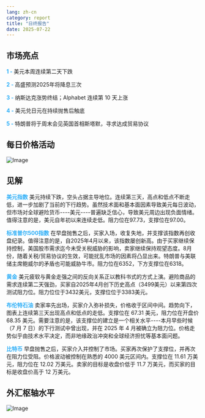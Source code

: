 ```yaml
---
lang: zh-cn
category: report
title: "日终报告"
date: 2025-07-22
---
```



<h2>市场亮点</h2>
<strong style="color: #2caef7;">1 - </strong> 美元本周连续第二天下跌

<strong style="color: #2caef7;">2 - </strong> 高盛预测2025年将降息三次

<strong style="color: #2caef7;">3 - </strong> 纳斯达克涨势终结；Alphabet 连续第 10 天上涨


<strong style="color: #2caef7;">4 - </strong> 美元兑日元在持续抛售后触底

<strong style="color: #2caef7;">5 - </strong> 特朗普将于周末会见英国首相斯塔默，寻求达成贸易协议



<h2>每日价格活动</h2>
<img src="https://markleighedu.github.io/img/Jul-2025/22-Jul-2025/price.jpg" alt="Image"/>

<h2>见解</h2>
<strong style="color: #2caef7;">美元指数</strong> 美元持续下跌，空头占据主导地位。连续第三天，高点和低点不断走低，进一步加剧了当前的下行趋势。虽然技术面和基本面因素导致美元每日波动，但市场对全球避险货币----美元----普遍缺乏信心，导致美元周边出现负面情绪。值得注意的是，美元自年初以来连续走低。阻力位在97.73，支撑位在97.00。

<strong style="color: #2caef7;">标准普尔500指数</strong> 在早盘抛售之后，买家入场，收复失地，并支撑该指数再创收盘纪录。值得注意的是，自2025年4月以来，该指数屡创新高。由于买家继续保持控制，美国股市需求迄今未受关税威胁的影响，卖家继续保持观望态度。8月份，随着关税/贸易协议的生效，可能扰乱市场的因素将凸显出来。特朗普与美联储主席鲍威尔的矛盾也可能威胁牛市。阻力位在6352，下方支撑位在6318。

<strong style="color: #2caef7;">黄金</strong> 美元疲软与黄金走强之间的反向关系正以教科书式的方式上演。避险商品的需求连续第二天强劲，买家自2025年4月创下历史高点（3499美元）以来第四次测试阻力位。阻力位位于3432美元，支撑位位于3383美元。

<strong style="color: #2caef7;">布伦特石油</strong> 卖家率先出场，买家介入弥补损失，价格收于区间中间。趋势向下，图表上连续第三天出现高点和低点的走低。支撑位在 67.31 美元，阻力位在开盘价 68.35 美元。需要注意的是，该支撑位的建立是一个相关水平----本月早些时候（7 月 7 日）的下行测试中曾出现，并在 2025 年 4 月被确立为阻力位。价格走势似乎由技术水平决定，而非地缘政治冲突和全球经济担忧等基本面问题。

<strong style="color: #2caef7;">比特币</strong> 早盘抛售之后，买家介入并控制了市场。买家再次保护了支撑位，并再次在阻力位受阻。价格波动被控制在熟悉的 4000 美元区间内。支撑位在 11.61 万美元，阻力位在 12.02 万美元。卖家的目标是收盘价低于 11.7 万美元，而买家的目标是收盘价高于 12 万美元。



<h2>外汇枢轴水平</h2>
<img src="https://markleighedu.github.io/img/Jul-2025/22-Jul-2025/pivot.jpg" alt="Image"/>